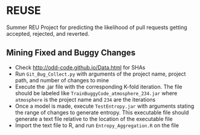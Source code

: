 # REUSE
Summer REU Project for predicting the likelihood of pull requests getting accepted, rejected, and reverted.

## Mining Fixed and Buggy Changes
- Check http://odd-code.github.io/Data.html for SHAs
- Run `Git_Bug_Collect.py` with arguments of the project name, project path, and number of changes to mine
- Execute the .jar file with the corresponding K-fold iteration. The file should be labeled like `TrainBuggyCode_atmosphere_234.jar` where `atmosphere` is the project name and `234` are the iterations
- Once a model is made, execute `TestEntropy.jar` with arguments stating the range of changes to generate entropy. This executable file should generate a text file relative to the location of the executable file
- Import the text file to R, and run `Entropy_Aggregation.R` on the file
